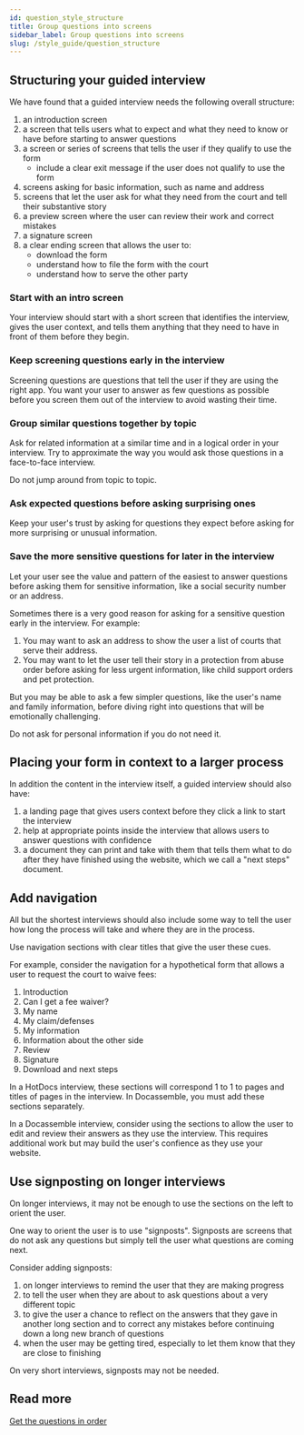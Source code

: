 ```yaml
---
id: question_style_structure
title: Group questions into screens
sidebar_label: Group questions into screens
slug: /style_guide/question_structure
---
```


## Structuring your guided interview

We have found that a guided interview needs the following
overall structure:

1. an introduction screen
1. a screen that tells users what to expect and what they need to know or have
   before starting to answer questions
1. a screen or series of screens that tells the user if they qualify to use the form
    - include a clear exit message if the user does not qualify to use the form
1. screens asking for basic information, such as name and address
1. screens that let the user ask for what they need from the court and tell
   their substantive story
1. a preview screen where the user can review their work and correct mistakes
1. a signature screen
1. a clear ending screen that allows the user to:
    - download the form
    - understand how to file the form with the court
    - understand how to serve the other party

### Start with an intro screen

Your interview should start with a short screen that identifies the interview,
gives the user context, and tells them anything that they need to have in front
of them before they begin.

### Keep screening questions early in the interview

Screening questions are questions that tell the user if they are using the right
app. You want your user to answer as few questions as possible before you screen
them out of the interview to avoid wasting their time.

### Group similar questions together by topic

Ask for related information at a similar time and in a logical order in your
interview. Try to approximate the way you would ask those questions in a
face-to-face interview.

Do not jump around from topic to topic.

### Ask expected questions before asking surprising ones

Keep your user's trust by asking for questions they expect before asking for
more surprising or unusual information.

### Save the more sensitive questions for later in the interview

Let your user see the value and pattern of the easiest to answer questions
before asking them for sensitive information, like a social security number
or an address.

Sometimes there is a very good reason for asking for a sensitive question
early in the interview. For example:

1. You may want to ask an address to show the user a list of courts that serve
their address.
1. You may want to let the user tell their story in a protection from abuse
order before asking for less urgent information, like child support orders
and pet protection.

But you may be able to ask a few simpler questions, like the user's name
and family information, before diving right into questions that will be emotionally
challenging.

Do not ask for personal information if you do not need it.

## Placing your form in context to a larger process

In addition the content in the interview itself, a guided interview should also
have:

1. a landing page that gives users context before they click a link to start the
   interview
1. help at appropriate points inside the interview that allows users to answer
   questions with confidence
1. a document they can print and take with them that tells them what to do after
   they have finished using the website, which we call a "next steps" document.

## Add navigation

All but the shortest interviews should also include some way to tell the user
how long the process will take and where they are in the process.

Use navigation sections with clear titles that give the user these cues.

For example, consider the navigation for a hypothetical form that allows a user
to request the court to waive fees:

1. Introduction
1. Can I get a fee waiver?
1. My name
1. My claim/defenses
1. My information
1. Information about the other side
1. Review
1. Signature
1. Download and next steps

In a HotDocs interview, these sections will correspond 1 to 1 to pages and
titles of pages in the interview. In Docassemble, you must add these sections
separately.

In a Docassemble interview, consider using the sections to allow the user to
edit and review their answers as they use the interview. This requires
additional work but may build the user's confience as they use your website.

## Use signposting on longer interviews

On longer interviews, it may not be enough to use the sections on the left
to orient the user.

One way to orient the user is to use "signposts". Signposts are screens
that do not ask any questions but simply tell the user what questions are
coming next.

Consider adding signposts:

1. on longer interviews to remind the user that they are making progress
1. to tell the user when they are about to ask questions about a very different topic
1. to give the user a chance to reflect on the answers that they gave in another
   long section and to correct any mistakes before continuing down a long new branch
   of questions
1. when the user may be getting tired, especially to let them know that they are
   close to finishing
   

On very short interviews, signposts may not be needed.

## Read more

[Get the questions in order](https://service-manual.nhs.uk/content/how-to-write-good-questions-for-forms/get-the-questions-into-order)